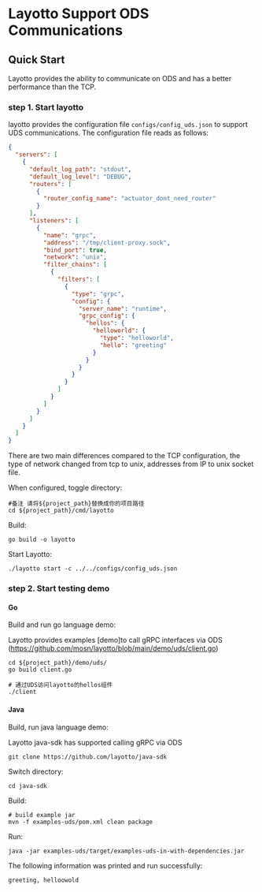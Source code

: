 # Layotto Support ODS Communications

## Quick Start

Layotto provides the ability to communicate on ODS and has a better performance than the TCP.

### step 1. Start layotto

layotto provides the configuration file `configs/config_uds.json` to support UDS communications. The configuration file reads as follows:

```json
{
  "servers": [
    {
      "default_log_path": "stdout",
      "default_log_level": "DEBUG",
      "routers": [
        {
          "router_config_name": "actuator_dont_need_router"
        }
      ],
      "listeners": [
        {
          "name": "grpc",
          "address": "/tmp/client-proxy.sock",
          "bind_port": true,
          "network": "unix",
          "filter_chains": [
            {
              "filters": [
                {
                  "type": "grpc",
                  "config": {
                    "server_name": "runtime",
                    "grpc_config": {
                      "hellos": {
                        "helloworld": {
                          "type": "helloworld",
                          "hello": "greeting"
                        }
                      }
                    }
                  }
                }
              ]
            }
          ]
        }
      ]
    }
  ]
}
```

There are two main differences compared to the TCP configuration, the type of network changed from tcp to unix, addresses from IP to unix socket file.

When configured, toggle directory:

```shell
#备注 请将${project_path}替换成你的项目路径
cd ${project_path}/cmd/layotto
```

Build:

```shell @if.not.exist layotto
go build -o layotto
```

Start Layotto:

```shell @background
./layotto start -c ../../configs/config_uds.json
```

### step 2. Start testing demo

<!-- tabs:start -->

#### **Go**

Build and run go language demo:

Layotto provides examples [demo]to call gRPC interfaces via ODS (https://github.com/mosn/layotto/blob/main/demo/uds/client.go)

```shell
cd ${project_path}/demo/uds/
go build client.go

# 通过UDS访问layotto的hellos组件
./client 
```

#### **Java**

Build, run java language demo:

Layotto java-sdk has supported calling gRPC via ODS

```shell @if.not.exist java-sdk
git clone https://github.com/layotto/java-sdk
```

Switch directory:

```shell
cd java-sdk
```

Build:

```shell @if.not.exist examples-uds/target/examples-uds-jar-with-dependencies.jar
# build example jar
mvn -f examples-uds/pom.xml clean package
```

Run:

```
java -jar examples-uds/target/examples-uds-in-with-dependencies.jar
```

The following information was printed and run successfully:

```bash
greeting, helloowold
```

<!-- tabs:end -->
